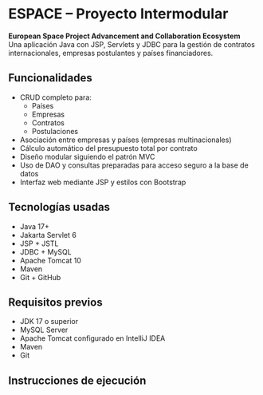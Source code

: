 #  ESPACE – Proyecto Intermodular

**European Space Project Advancement and Collaboration Ecosystem**  
Una aplicación Java con JSP, Servlets y JDBC para la gestión de contratos internacionales, empresas postulantes y países financiadores.



##  Funcionalidades

- CRUD completo para:
  - Países
  - Empresas
  - Contratos
  - Postulaciones
- Asociación entre empresas y países (empresas multinacionales)
- Cálculo automático del presupuesto total por contrato
- Diseño modular siguiendo el patrón MVC
- Uso de DAO y consultas preparadas para acceso seguro a la base de datos
- Interfaz web mediante JSP y estilos con Bootstrap



## Tecnologías usadas

- Java 17+
- Jakarta Servlet 6
- JSP + JSTL
- JDBC + MySQL
- Apache Tomcat 10
- Maven
- Git + GitHub



##  Requisitos previos

- JDK 17 o superior
- MySQL Server
- Apache Tomcat configurado en IntelliJ IDEA
- Maven
- Git



##  Instrucciones de ejecución








